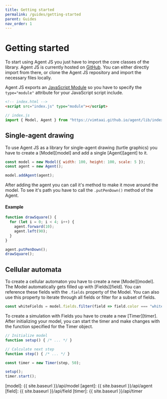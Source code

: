 ```yaml
---
title: Getting started
permalink: /guides/getting-started
parent: Guides
nav_order: 1
---
```


# Getting started

To start using Agent JS you just have to import the core classes of the library. Agent JS is currently hosted on [GitHub][github]. You can either directly import from there, or clone the Agent JS repository and import the necessary files locally.

Agent JS exports an [JavaScript Module][module] so you have to specify the `type="module"` attribute for your JavaScript script include.

```html
<!-- index.html -->
<script src="index.js" type="module"></script>
```

```js
// index.js
import { Model, Agent } from "https://vimtaai.github.io/agent/lib/index.js";
```

[github]: https://vimtaai.github.io/agent/lib
[module]: https://developer.mozilla.org/en-US/docs/Web/JavaScript/Guide/Modules

## Single-agent drawing

To use Agent JS as a library for single-agent drawing (turtle graphics) you have to create a [Model][model] and add a single [Agent][agent] to it.

```js
const model = new Model({ width: 100, height: 100, scale: 5 });
const agent = new Agent();

model.addAgent(agent);
```

After adding the agent you can call it's method to make it move around the model. To see it's path you have to call the `.putPenDown()` method of the Agent.

#### Example
```js
function drawSquare() {
  for (let i = 0; i < 4; i++) {
    agent.forward(10);
    agent.left(90);
  }
}

agent.putPenDown();
drawSquare();
```

## Cellular automata

To create a cellular automaton you have to create a new [Model][model]. The Model automatically gets filled up with [Fields][field]. You can reference these fields with the `.fields` property of the Model. You can also use this property to iterate through all fields or filter for a subset of fields.

```js
const whiteFields = model.fields.filter(field => field.color === "white");
```

To create a simulation with Fields you have to create a new [Timer][timer]. After initializing your model, you can start the timer and make changes with the function specified for the Timer object.

```js
// Initialize model
function setup() { /* ... */ }

// Calculate next step
function step() { /* ... */ }

const timer = new Timer(step, 50);

setup();
timer.start();
```

[model]: {{ site.baseurl }}/api/model
[agent]: {{ site.baseurl }}/api/agent
[field]: {{ site.baseurl }}/api/field
[timer]: {{ site.baseurl }}/api/timer
